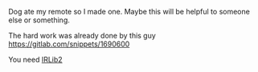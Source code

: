 Dog ate my remote so I made one. 
Maybe this will be helpful to someone else or something.  

The hard work was already done by this guy https://gitlab.com/snippets/1690600  

You need [IRLib2](https://github.com/cyborg5/IRLib2)  
